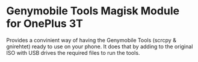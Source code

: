 # Genymobile Tools Magisk Module for OnePlus 3T

Provides a convinient way of having the Genymobile Tools (scrcpy & gnirehtet) ready to use on your phone. It does that by adding to the original ISO with USB drives the required files to run the tools.